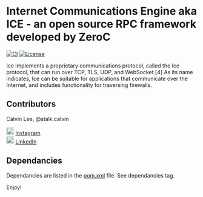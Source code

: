 # Internet Communications Engine aka ICE - an open source RPC framework developed by ZeroC  

[![CI](https://travis-ci.org/stalk-calvin/ice-protocol-examples.svg?branch=master)](https://travis-ci.org/stalk-calvin/ice-protocol-examples)
[![License](http://img.shields.io/:license-Apache%202-red.svg)](http://www.apache.org/licenses/LICENSE-2.0.txt)

Ice implements a proprietary communications protocol, called the Ice protocol, that can run over TCP, TLS, UDP, and WebSocket.[4] As its name indicates, Ice can be suitable for applications that communicate over the Internet, and includes functionality for traversing firewalls.

## Contributors

Calvin Lee, @stalk.calvin

<a href="https://www.instagram.com/stalk.calvin/"><img alt="Add me to Instagram" src="http://www.dep.pa.gov/publishingimages/instagram.png" height="20px" width="20px"/></a> <span><a href="https://www.instagram.com/stalk.calvin/">Instagram</a></span>
<br/>
<a href="https://www.linkedin.com/in/stalkme"><img alt="Add me to Linkedin" src="http://aspyra.com/wp-content/uploads/icon-linkedin-20px.png" height="20px" width="20px"/></a> <span><a href="https://www.linkedin.com/in/stalkme">LinkedIn</a></span>

## Dependancies

Dependancies are listed in the [pom.xml](https://raw.githubusercontent.com/stalk-calvin/ice-protocol-examples/master/pom.xml) file. See dependancies tag.

Enjoy!
